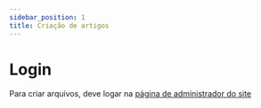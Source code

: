 ```yaml
---
sidebar_position: 1
title: Criação de artigos
---
```



# Login

Para criar arquivos, deve logar na [página de administrador do site](intranet.1cgeo.eb.mil.br/administrator)